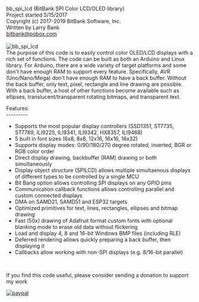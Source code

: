 bb_spi_lcd (BitBank SPI Color LCD/OLED library)<br>
Project started 5/15/2017<br>
Copyright (c) 2017-2019 BitBank Software, Inc.<br>
Written by Larry Bank<br>
bitbank@pobox.com<br>
<br>
![bb_spi_lcd](/demo.jpg?raw=true "bb_spi_lcd")
<br>
The purpose of this code is to easily control color OLED/LCD
displays with a rich set of functions. The code can be built as
both an Arduino and Linux library. For Arduino, there are a wide variety
of target platforms and some don't have enough RAM to support every feature.
Specifically, AVR (Uno/Nano/Mega) don't have enough RAM to have
a back buffer. Without the back buffer, only text, pixel, rectangle and line drawing
are possible. With a back buffer, a host of other functions become available
such as ellipses, translucent/transparent rotating bitmaps, and transparent text.<br>

Features:<br>
---------<br>
- Supports the most popular display controllers (SSD1351, ST7735, ST7789, ILI9225, ILI9341, ILI9342, HX8357, ILI9468)<br>
- 5 built in font sizes (6x8, 8x8, 12x16, 16x16, 16x32)
- Supports display modes: 0/90/180/270 degree rotated, inverted, BGR or RGB color order<br>
- Direct display drawing, backbuffer (RAM) drawing or both simultaneously<br>
- Display object structure (SPILCD) allows multiple simultaenous displays of different types to be controlled by a single MCU<br>
- Bit Bang option allows controlling SPI displays on any GPIO pins<br>
- Communication callback functions allows controlling parallel and custom connected displays<br>
- DMA on SAMD21, SAMD51 and ESP32 targets<br>
- Optimized primitives for text, lines, rectangles, ellipses and bitmap drawing<br>
- Fast (50x) drawing of Adafruit format custom fonts with optional blanking mode to erase old data without flickering<br>
- Load and display 4, 8 and 16-bit Windows BMP files (including RLE)<br>
- Deferred rendering allows quickly preparing a back buffer, then displaying it<br>
- Callbacks allow working with non-SPI displays (e.g. 8/16-bit parallel)<br>
<br>


If you find this code useful, please consider sending a donation to support my work

[![paypal](https://www.paypalobjects.com/en_US/i/btn/btn_donateCC_LG.gif)](https://www.paypal.com/cgi-bin/webscr?cmd=_s-xclick&hosted_button_id=SR4F44J2UR8S4)

